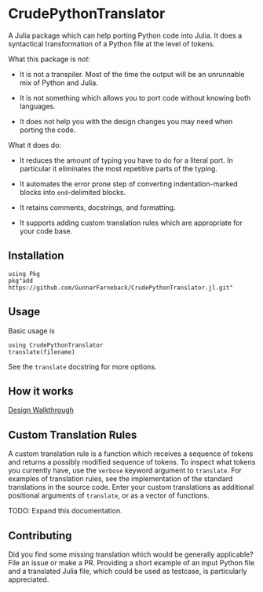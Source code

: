 # CrudePythonTranslator

A Julia package which can help porting Python code into Julia. It does
a syntactical transformation of a Python file at the level of tokens.

What this package is *not*:

* It is not a transpiler. Most of the time the output will be an
  unrunnable mix of Python and Julia.

* It is not something which allows you to port code without knowing
  both languages.

* It does not help you with the design changes you may need when
  porting the code.

What it does do:

* It reduces the amount of typing you have to do for a literal port.
  In particular it eliminates the most repetitive parts of the typing.

* It automates the error prone step of converting indentation-marked
  blocks into `end`-delimited blocks.

* It retains comments, docstrings, and formatting.

* It supports adding custom translation rules which are appropriate
  for your code base.

## Installation

```
using Pkg
pkg"add https://github.com/GunnarFarneback/CrudePythonTranslator.jl.git"
```

## Usage

Basic usage is

```
using CrudePythonTranslator
translate(filename)
```

See the `translate` docstring for more options.

## How it works

[Design Walkthrough](docs/design.md)

## Custom Translation Rules

A custom translation rule is a function which receives a sequence of
tokens and returns a possibly modified sequence of tokens. To inspect
what tokens you currently have, use the `verbose` keyword argument to
`translate`. For examples of translation rules, see the implementation
of the standard translations in the source code. Enter your custom
translations as additional positional arguments of `translate`, or as
a vector of functions.

TODO: Expand this documentation.

## Contributing

Did you find some missing translation which would be generally
applicable? File an issue or make a PR. Providing a short example of
an input Python file and a translated Julia file, which could be used
as testcase, is particularly appreciated.
